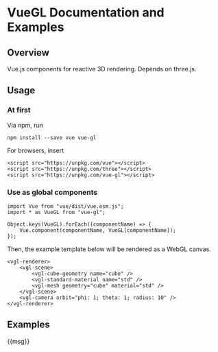 # VueGL Documentation and Examples
## Overview
Vue.js components for reactive 3D rendering. Depends on three.js.
## Usage
### At first
Via npm, run
```
npm install --save vue vue-gl
```
For browsers, insert
```
<script src="https://unpkg.com/vue"></script>
<script src="https://unpkg.com/three"></script>
<script src="https://unpkg.com/vue-gl"></script>
```
### Use as global components
```
import Vue from "vue/dist/vue.esm.js";
import * as VueGL from "vue-gl";

Object.keys(VueGL).forEach((componentName) => {
    Vue.component(componentName, VueGL[componentName]);
});
```
Then, the example template below will be rendered as a WebGL canvas.
```
<vgl-renderer>
    <vgl-scene>
        <vgl-cube-geometry name="cube" />
        <vgl-standard-material name="std" />
        <vgl-mesh geometry="cube" material="std" />
    </vgl-scene>
    <vgl-camera orbit="phi: 1; theta: 1; radius: 10" />
</vgl-renderer>
```
## Examples
<script src="https://unpkg.com/vue"></script>
<script src="https://unpkg.com/three"></script>
<script src="js/vue-gl.js"></script>
<script>
    Object.keys(VueGL).forEach((c) => {
        Vue.component(c, VueGL[c]);
    });
</script>
<div id="ex1">
    <div>
        <vgl-abstract>
            {{msg}}
        </vgl-abstract>
    </div>
</div>
<script>
    new Vue({
        el: "#ex1",
        data: {
            msg: "To check vue is started..."
        }
    });
</script>
